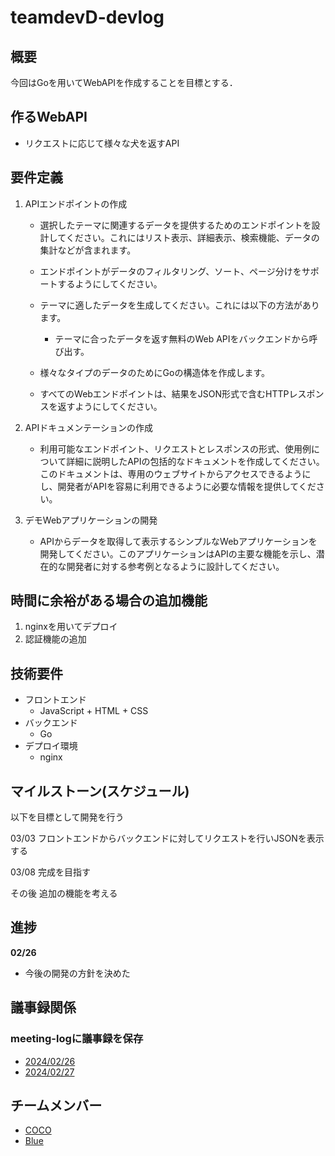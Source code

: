# teamdevD-devlog

## 概要
今回はGoを用いてWebAPIを作成することを目標とする．

## 作るWebAPI

- リクエストに応じて様々な犬を返すAPI

## 要件定義

1. APIエンドポイントの作成
    - 選択したテーマに関連するデータを提供するためのエンドポイントを設計してください。これにはリスト表示、詳細表示、検索機能、データの集計などが含まれます。

    - エンドポイントがデータのフィルタリング、ソート、ページ分けをサポートするようにしてください。

    - テーマに適したデータを生成してください。これには以下の方法があります。
        - テーマに合ったデータを返す無料のWeb APIをバックエンドから呼び出す。

    - 様々なタイプのデータのためにGoの構造体を作成します。

    - すべてのWebエンドポイントは、結果をJSON形式で含むHTTPレスポンスを返すようにしてください。

2. APIドキュメンテーションの作成
    - 利用可能なエンドポイント、リクエストとレスポンスの形式、使用例について詳細に説明したAPIの包括的なドキュメントを作成してください。このドキュメントは、専用のウェブサイトからアクセスできるようにし、開発者がAPIを容易に利用できるように必要な情報を提供してください。


3. デモWebアプリケーションの開発
    - APIからデータを取得して表示するシンプルなWebアプリケーションを開発してください。このアプリケーションはAPIの主要な機能を示し、潜在的な開発者に対する参考例となるように設計してください。
## 時間に余裕がある場合の追加機能
1. nginxを用いてデプロイ
2. 認証機能の追加
## 技術要件
- フロントエンド
    - JavaScript + HTML + CSS
- バックエンド
    - Go
- デプロイ環境
    - nginx


## マイルストーン(スケジュール)
以下を目標として開発を行う

03/03
フロントエンドからバックエンドに対してリクエストを行いJSONを表示する

03/08
完成を目指す

その後
追加の機能を考える


## 進捗

**02/26**
- 今後の開発の方針を決めた



## 議事録関係
### meeting-logに議事録を保存

- <a href="https://github.com/teamDWebAPI/teamDdevlog/blob/main/meeting-log/240226-log.md">2024/02/26</a>
- <a href="https://github.com/teamDWebAPI/teamDdevlog/blob/main/meeting-log/240227-log.md">2024/02/27</a>

## チームメンバー
- [COCO](https://github.com/Taiga2022)
- [Blue](https://github.com/S-Taichiii)
